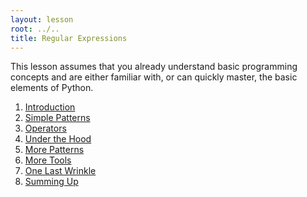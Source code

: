 ```yaml
---
layout: lesson
root: ../..
title: Regular Expressions
---
```


This lesson assumes that you already understand basic programming concepts
and are either familiar with, or can quickly master, the basic elements of Python.

<div class="toc" markdown="1">

1.  [Introduction](01-intro-regex.html)
2.  [Simple Patterns](02-simple-patterns.html)
3.  [Operators](03-operators.html)
4.  [Under the Hood](04-under-the-hood.html)
5.  [More Patterns](05-more-patterns.html)
6.  [More Tools](06-more-tools.html)
7.  [One Last Wrinkle](07-one-last-wrinkle.html)
8.  [Summing Up](08-summing-up.html)

</div>

